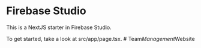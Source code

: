 # Firebase Studio

This is a NextJS starter in Firebase Studio.

To get started, take a look at src/app/page.tsx.
#   T e a m _ M a n a g e m e n t _ W e b s i t e  
 